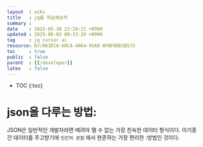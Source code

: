 ```yaml
---
layout  : wiki
title   : jq를 학습해보자 
summary : 
date    : 2025-05-30 23:29:22 +0900
updated : 2025-06-03 00:33:20 +0900
tag     : jq cursor ai 
resource: D7/063ECA-60CA-4064-95A8-8FBF88D1B572
toc     : true
public  : false
parent  : [[/developer]]
latex   : false
---
```

* TOC
{:toc}

# json을 다루는 방법: 
JSON은 일반적인 개발자라면 떼려야 뗄 수 없는 가장 친숙한 데이터 형식이다. 이기종간 데이터를 주고받기에 `인간의 관점` 에서 현존하는 가장 편리한 :방법인 것이다.  
